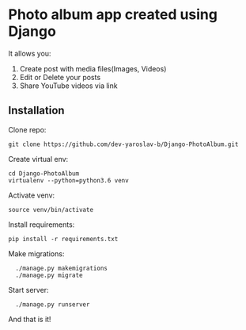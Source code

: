 # Photo album app created using Django
It allows you:
1. Create post with media files(Images, Videos)
2. Edit or Delete your posts
3. Share YouTube videos via link


## Installation
Clone repo:
```
git clone https://github.com/dev-yaroslav-b/Django-PhotoAlbum.git
```
Create virtual env:
```
cd Django-PhotoAlbum
virtualenv --python=python3.6 venv
```
Activate venv:
```
source venv/bin/activate
```
Install requirements:
```
pip install -r requirements.txt 
```
Make migrations:
```
  ./manage.py makemigrations
  ./manage.py migrate
```
Start server:
```
  ./manage.py runserver
```
And that is it!
